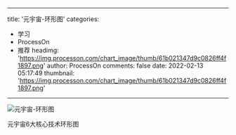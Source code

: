 
---
title: '元宇宙-环形图'
categories: 
 - 学习
 - ProcessOn
 - 推荐
headimg: 'https://img.processon.com/chart_image/thumb/61b021347d9c0826ff4f1897.png'
author: ProcessOn
comments: false
date: 2022-02-13 05:17:49
thumbnail: 'https://img.processon.com/chart_image/thumb/61b021347d9c0826ff4f1897.png'
---

<div>   
<img class="thumb" alt="元宇宙-环形图" src="https://img.processon.com/chart_image/thumb/61b021347d9c0826ff4f1897.png" referrerpolicy="no-referrer">
<p>元宇宙6大核心技术环形图</p>  
</div>
            